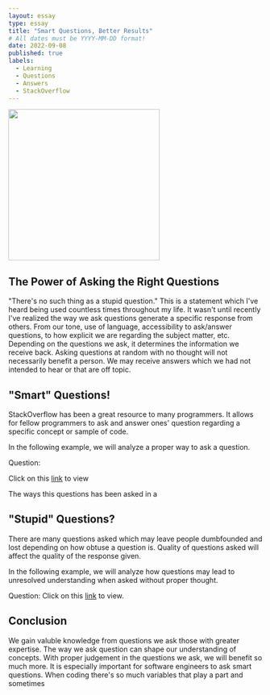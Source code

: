 ```yaml
---
layout: essay
type: essay
title: "Smart Questions, Better Results"
# All dates must be YYYY-MM-DD format!
date: 2022-09-08
published: true
labels:
  - Learning
  - Questions 
  - Answers 
  - StackOverflow
---
```


<img width="300px" class="rounded float-start pe-4" src="../img/questions-amp-answers.jpeg">

## The Power of Asking the Right Questions

"There's no such thing as a stupid question." This is a statement which I've heard being used countless times throughout my life. It wasn't until recently I've realized the way we ask questions generate a specific response from others. From our tone, use of language, accessibility to ask/answer questions, to how explicit we are regarding the subject matter, etc. Depending on the questions we ask, it determines the information we receive back. Asking questions at random with no thought will not necessarily benefit a person. We may receive answers which we had not intended to hear or that are off topic. 

## "Smart" Questions!

StackOverflow has been a great resource to many programmers. It allows for fellow programmers to ask and answer ones' question regarding a specific concept or sample of code. 

In the following example, we will analyze a proper way to ask a question. 

Question: 

Click on this <a href="url">link</a> to view

The ways this questions has been asked in a 




## "Stupid" Questions?

There are many questions asked which may leave people dumbfounded and lost depending on how obtuse a question is. Quality of questions asked will affect the quality of the response given.

In the following example, we will analyze how questions may lead to unresolved understanding when asked without proper thought. 

Question: 
Click on this <a href="https://stackoverflow.com/questions/16271572/printing-a-selected-value-in-the-drop-down-list-using-php">link</a> to view. 

## Conclusion 

We gain valuble knowledge from questions we ask those with greater expertise. The way we ask question can shape our understanding of concepts. With proper judgement in the questions we ask, we will benefit so much more. It is especially important for software engineers to ask smart questions. When coding there's so much variables that play a part and sometimes 
